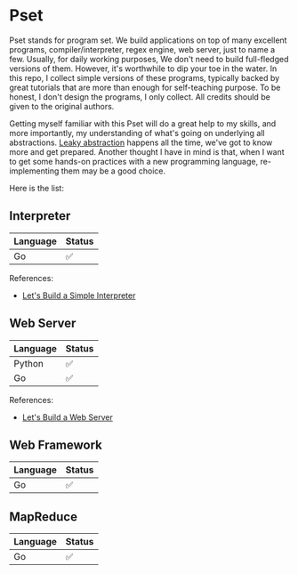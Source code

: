 # Pset

Pset stands for program set. We build applications on top of many excellent programs, compiler/interpreter, regex engine, web server, just to name a few. Usually, for daily working purposes, We don't need to build full-fledged versions of them. However, it's worthwhile to dip your toe in the water. In this repo, I collect simple versions of these programs,
typically backed by great tutorials that are more than enough for self-teaching purpose. To be honest, I don't design the programs, I only collect. All credits should be given to the original authors.

Getting myself familiar with this Pset will do a great help to my skills, and more importantly, my understanding of what's going on underlying all abstractions. [Leaky abstraction](https://www.joelonsoftware.com/2002/11/11/the-law-of-leaky-abstractions/) happens all the time, we've got to know more and get prepared. Another thought I have in mind is that, when I want to get some hands-on practices with a new programming language, re-implementing them may be a good choice.

Here is the list:

## Interpreter

| Language | Status |
| -------- | ------ |
| Go       | ✅      |

References:

* [Let's Build a Simple Interpreter](https://github.com/rspivak/lsbasi)

## Web Server

| Language | Status |
| -------- | ------ |
| Python   | ✅      |
| Go       | ✅      |

References:

* [Let's Build a Web Server](https://github.com/rspivak/lsbaws)

## Web Framework

| Language | Status |
| -------- | ------ |
| Go       | ✅      |

## MapReduce

| Language | Status |
| -------- | ------ |
| Go       | ✅      |
